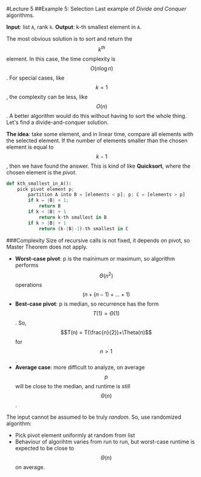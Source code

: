 #Lecture 5
##Example 5: Selection
Last example of *Divide and Conquer* algorithms.

**Input**: list `A`, rank `k`.
**Output**: k-th smallest element in `A`.

The most obvious solution is to sort and return the $$k^{th}$$ element. In this case, the time complexity is $$O(n\log n)$$. For special cases, like $$k=1$$, the complexity can be less, like $$O(n)$$. A better algorithm would do this without having to sort the whole thing. Let's find a divide-and-conquer solution.

**The idea**: take some element, and in linear time, compare all elements with the selected element. If the number of elements smaller than the chosen element is equal to $$k-1$$, then we have found the answer. This is kind of like **Quicksort**, where the chosen element is the *pivot*.

```python
def kth_smallest_in_A():
    pick pivot element p;
        partition A into B = [elements < p]; p; C = [elements > p]
        if k = |B| + 1;
            return B
        if k < |B| + 1
            return k-th smallest in B
        if k > |B| + 1
            return (k-|B|-1)-th smallest in C
```
###Complexity
Size of recursive calls is not fixed, it depends on pivot, so Master Theorem does not apply.

* **Worst-case pivot**: p is the mainimum or maximum, so algorithm performs $$\Theta(n^2)$$ operations $$(n + (n-1)+...+1)$$
* **Best-case pivot**: p is median, so recurrence has the form $$T(1)=\Theta(1)$$. So, $$T(n) = T(\frac{n}{2})+\Theta(n)$$ for $$n > 1$$.
* **Average case**: more difficult to analyze, on average $$p$$ will be close to the median, and runtime is still $$\Theta(n)$$.

The input cannot be assumed to be truly *random*. So, use randomized algorithm:
* Pick pivot element uniformly at random from list
* Behaviour of algorihtm varies from run to run, but worst-case runtime is expected to be close to $$\Theta(n)$$ on average.
